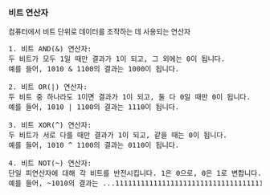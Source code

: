 ### 비트 연산자
컴퓨터에서 비트 단위로 데이터를 조작하는 데 사용되는 연산자

<pre>
1. 비트 AND(&) 연산자:
두 비트가 모두 1일 때만 결과가 1이 되고, 그 외에는 0이 됩니다.
예를 들어, 1010 & 1100의 결과는 1000이 됩니다.

2. 비트 OR(|) 연산자:
두 비트 중 하나라도 1이면 결과가 1이 되고, 둘 다 0일 때만 0이 됩니다.
예를 들어, 1010 | 1100의 결과는 1110이 됩니다.

3. 비트 XOR(^) 연산자:
두 비트가 서로 다를 때만 결과가 1이 되고, 같을 때는 0이 됩니다.
예를 들어, 1010 ^ 1100의 결과는 0110이 됩니다.

4. 비트 NOT(~) 연산자:
단일 피연산자에 대해 각 비트를 반전시킵니다. 1은 0으로, 0은 1로 변합니다.
예를 들어, ~1010의 결과는 ...1111111111111111111111111111111111111111111111111111111110101입니다. (실제 비트 수는 환경에 따라 다를 수 있습니다.)
</pre>
